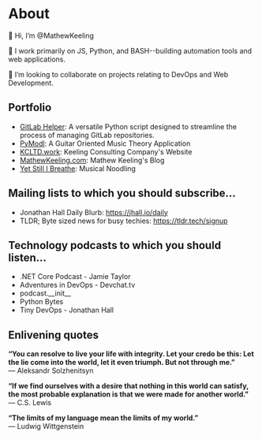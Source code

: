 # About
👋 Hi, I’m @MathewKeeling

🌱 I work primarily on JS, Python, and BASH--building automation tools and web applications.

💞️ I’m looking to collaborate on projects relating to DevOps and Web Development.

## Portfolio
  * [GitLab Helper](https://github.com/MathewKeeling/Gitlab-Helper): A versatile Python script designed to streamline the process of managing GitLab repositories.
  * [PyModl](https://github.com/MathewKeeling/GuitarModes): A Guitar Oriented Music Theory Application
  * [KCLTD.work](http://kcltd.work): Keeling Consulting Company's Website
  * [MathewKeeling.com](http://kcltd.work): Mathew Keeling's Blog
  * [Yet Still I Breathe](https://soundcloud.com/yetstillibreathe): Musical Noodling

## Mailing lists to which you should subscribe...
* Jonathan Hall Daily Blurb: https://jhall.io/daily
* TLDR; Byte sized news for busy techies: https://tldr.tech/signup

## Technology podcasts to which you should listen...
* .NET Core Podcast - Jamie Taylor
* Adventures in DevOps - Devchat.tv
* podcast.\_\_init\_\_
* Python Bytes
* Tiny DevOps - Jonathan Hall

## Enlivening quotes
**“You can resolve to live your life with integrity. Let your credo be this: Let the lie come into the world, let it even triumph. But not through me.”** \
― Aleksandr Solzhenitsyn

**“If we find ourselves with a desire that nothing in this world can satisfy, the most probable explanation is that we were made for another world.”** \
― C.S. Lewis

**“The limits of my language mean the limits of my world.”** \
― Ludwig Wittgenstein
